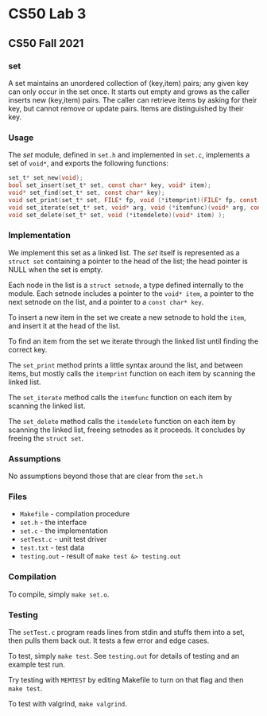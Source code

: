 # CS50 Lab 3
## CS50 Fall 2021

### set

A set maintains an unordered collection of (key,item) pairs; any given key can only occur in the set once. It starts out empty and grows as the caller inserts new (key,item) pairs. The caller can retrieve items by asking for their key, but cannot remove or update pairs. Items are distinguished by their key.

### Usage

The *set* module, defined in `set.h` and implemented in `set.c`, implements a set of `void*`, and exports the following functions:

```c
set_t* set_new(void);
bool set_insert(set_t* set, const char* key, void* item);
void* set_find(set_t* set, const char* key);
void set_print(set_t* set, FILE* fp, void (*itemprint)(FILE* fp, const char* key, void* item) );
void set_iterate(set_t* set, void* arg, void (*itemfunc)(void* arg, const char* key, void* item) );
void set_delete(set_t* set, void (*itemdelete)(void* item) );
```

### Implementation

We implement this set as a linked list.
The *set* itself is represented as a `struct set` containing a pointer to the head of the list; the head pointer is NULL when the set is empty.

Each node in the list is a `struct setnode`, a type defined internally to the module.
Each setnode includes a pointer to the `void* item`, a pointer to the next setnode on the list, and a pointer to a `const char* key`.

To insert a new item in the set we create a new setnode to hold the `item`, and insert it at the head of the list.

To find an item from the set we iterate through the linked list until finding the correct key. 

The `set_print` method prints a little syntax around the list, and between items, but mostly calls the `itemprint` function on each item by scanning the linked list.

The `set_iterate` method calls the `itemfunc` function on each item by scanning the linked list.

The `set_delete` method calls the `itemdelete` function on each item by scanning the linked list, freeing setnodes as it proceeds.
It concludes by freeing the `struct set`.

### Assumptions

No assumptions beyond those that are clear from the `set.h`

### Files

* `Makefile` - compilation procedure
* `set.h` - the interface
* `set.c` - the implementation
* `setTest.c` - unit test driver
* `test.txt` - test data
* `testing.out` - result of `make test &> testing.out`

### Compilation

To compile, simply `make set.o`.

### Testing

The `setTest.c` program reads lines from stdin and stuffs them into a set, then pulls them back out.
It tests a few error and edge cases.

To test, simply `make test`.
See `testing.out` for details of testing and an example test run.

Try testing with `MEMTEST` by editing Makefile to turn on that flag and then `make test`.

To test with valgrind, `make valgrind`.

